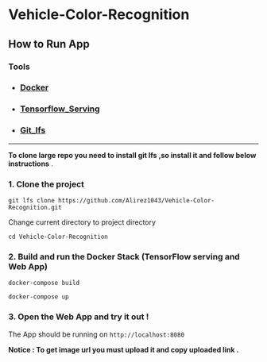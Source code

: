 # Vehicle-Color-Recognition

## How to Run App

### Tools 

+ ### [ Docker](https://docs.docker.com/desktop/)
+ ### [Tensorflow_Serving](https://www.tensorflow.org/tfx/guide/serving)
+ ### [Git_lfs](https://git-lfs.github.com/)

---------------------------------------------------------------------------------------------
**To clone large repo you need to install git lfs ,so install it and follow below instructions** .

### 1. Clone the project
```
git lfs clone https://github.com/Alirez1043/Vehicle-Color-Recognition.git
```
Change current directory to project directory
```
cd Vehicle-Color-Recognition
```
### 2. Build and run the Docker Stack (TensorFlow serving and Web App)
```
docker-compose build 
```
```
docker-compose up
```
### 3. Open the Web App and try it out !
The App should be running on    ```http://localhost:8080```

**Notice : To get image url you must upload it and copy uploaded link .**
